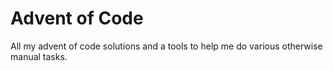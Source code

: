 # Advent of Code
All my advent of code solutions and a tools to help me do various otherwise manual tasks. 
